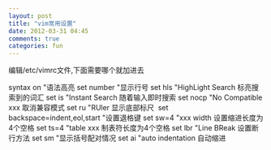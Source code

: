 ```yaml
---
layout: post
title: "vim常用设置"
date: 2012-03-31 04:45
comments: true
categories: fun
---
```

编辑/etc/vimrc文件,下面需要哪个就加进去

syntax on "语法高亮
set number "显示行号
set hls "HighLight Search 标亮搜索到的词汇
set is "Instant Search 随着输入即时搜索
set nocp "No Compatible xxx 取消兼容模式
set ru "RUler 显示底部标尺 
set backspace=indent,eol,start "设置退格键
set sw=4 "xxx width 设置缩进长度为4个空格
set ts=4 "table xxx 制表符长度为4个空格
set lbr "Line BReak 设置断行方法
set sm "显示括号配对情况
set ai "auto indentation 自动缩进

